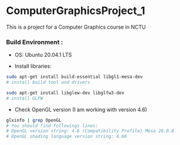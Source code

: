 # ComputerGraphicsProject_1
This is a  project for a Computer Graphics course in NCTU


### Build Environment : 

- OS: Ubuntu 20.04.1 LTS

- Install libraries:

```bash
sudo apt-get install build-essential libgl1-mesa-dev 
# install build tool and drivers

sudo apt-get install libglew-dev libglfw3-dev
# install GLFW

```

- Check OpenGL version (I am working with version 4.6)
```bash
glxinfo | grep OpenGL
# You should find followings lines:
# OpenGL version string: 4.6 (Compatibility Profile) Mesa 20.0.8
# OpenGL shading language version string: 4.60
```






